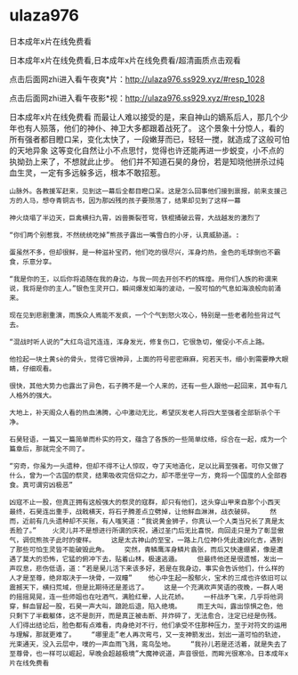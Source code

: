 # ulaza976
日本成年x片在线免费看

日本成年x片在线免费看,日本成年x片在线免费看/超清画质点击观看

点击后面网zhi进入看午夜爽*片：http://ulaza976.ss929.xyz/#resp_1028

点击后面网zhi进入看午夜影*视：http://ulaza976.ss929.xyz/#resp_1028

日本成年x片在线免费看    而最让人难以接受的是，来自神山的嫡系后人，那几个少年也有人殒落，他们的神仆、神卫大多都跟着战死了。    这个景象十分惊人，看的所有强者都目瞪口呆，变化太快了，一段嫩芽而已，轻轻一搅，就造成了这般可怕的天地异象    这等变化自然让小不点思忖，觉得也许还能再进一步蜕变，小不点的执拗劲上来了，不想就此止步。    他们并不知道石昊的身份，若是知晓他拼杀过纯血生灵，一定有多远躲多远，根本不敢招惹。

    山脉外。各教援军赶来，见到这一幕后全都目瞪口呆。这是怎么回事他们接到禀报，前来支援己方的人马，想夺青铜古书，因为那凶残的孩子要殒落了，结果却见到了这样一幕

    神火烧塌了半边天，巨禽横扫九霄，凶兽撕裂苍穹，铁棍捅破云霄，大战越发的激烈了

    “你们两个别惹我，不然统统吃掉”熊孩子露出一嘴雪白的小牙，认真威胁道。:

    蛋虽然不多，但却很鲜，是一种滋补宝药，他们吃的很尽兴，浑身灼热，金色的毛球倒也不霸食，乐意分享。

    “我是你的王，以后你将追随在我的身边，与我一同去开创不朽的辉煌。用你们人族的称谓来说，我将是你的主人。”银色生灵开口，瞬间爆发如海的波动，一股可怕的气息如海浪般向前涌来。

    现在见到悲剧重演，雨族众人焉能不发疯，一个个气到怒火攻心，特别是一些老者险些背过气去。

    “混战时听人说的”大红鸟诅咒连连，浑身发光，修复伤口，它很急切，催促小不点上路。

    他捡起一块土黄sè的骨头，觉得它很神异，上面的符号密密麻麻，宛若天书，细小到需要睁大眼睛，仔细观看。

    很快，其他大势力也露出了异色，石子腾不是一个人来的，还有一些人跟他一起回来，其中有几人格外的强大。

    大地上，补天阁众人看的热血沸腾，心中激动无比，希望灰发老人将四大至强者全部斩杀个干净。

    石昊轻语，一篇又一篇简单而朴实的符文，蕴含了各族的一些简单纹络，综合在一起，成为一个篇章后，那就完全不同了。

    “穷奇，你虽为一头遗种，但却不得不让人惊叹，夺了天地造化，足以比肩至强者。可你又做了什么，曾为一个古国的祭灵，结果吸收完信仰之力，却不愿坐守一方，竟将一个国度的人全部吞食。真可谓穷凶极恶”

    凶寇不止一股，但真正拥有这般强大的祭灵的寇群，却只有他们，这头穿山甲来自那个小西天    最终，石昊连出重手，战戟横天，将石子腾差点立劈掉，让他鲜血淋淋，战衣破碎。    然而，近前有几头遗种却不买账，有人嗤笑道：“我说黄金狮子，你真认一个人类当兄长了真是太丢脸了。”    火灵儿并不是想进行所谓的庆祝，通过圣门后无比喜悦，向回走只是为了彰显傲气，调侃熊孩子此时的傻样。    这是太古神山的至宝，一路上几位神仆凭此逢凶化吉，遇到了那些可怕生灵皆不能破毁此角。    突然，青鳞鹰浑身鳞片翕张，而后又快速绷紧，像是遭遇了莫大的恐怖，它猛的俯冲下去，贴着山林，极速逃遁。    但最终他还是很遗憾，发出一声叹息，悲伤低语，道：“若是昊儿活下来该多好，若是在我身边，事实会告诉他们，什么样的人才是至尊，绝非取决于一块骨，一双瞳”    他心中生起一股郁火，宝术的三成也许依旧可以震撼天下，横扫荒域，但是比期待还是差远了。    这是一个充满欢声笑语的夜晚，一群人喝的摇摇晃晃，连一些师姐也在吐酒气，满脸红晕，人比花娇。    一杆战矛飞来，几乎将他洞穿，鲜血冒起一股，石昊一声大叫，踉跄后退，陷入绝境。    雨王大叫，露出惊惧之色，他只剩下了半截躯体，这不是剖开，而是真正被击断、并炸碎了，无法愈合，注定已经是伤残。    人们得出结论后，脸色都有点难看，肉身绝对不行，他们承受不住那种压力，至于对符文的运用与理解，那就更难了。    “哪里走”老人再次弯弓，又一支神箭发出，划出一道可怕的轨迹，光束通天，没入云层中，噗的一声血雨飞溅，鸾鸟坠地。    “我孙儿若是还活着，就是失去了至尊骨，也一样可以崛起，早晚会超越极境”大魔神说道，声音很低，而眸光很寒冷。日本成年x片在线免费看
